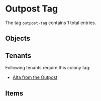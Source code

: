 # Outpost Tag

The tag `outpost-tag` contains 1 total entries.

## Objects

## Tenants

Following tenants require this colony tag:

- [Alta from the Outpost](https://ceterai.github.io/MyEnternia/Wiki/AltafromtheOutpost)

## Items
